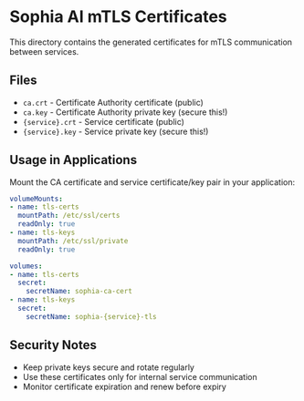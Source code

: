 # Sophia AI mTLS Certificates

This directory contains the generated certificates for mTLS communication between services.

## Files
- `ca.crt` - Certificate Authority certificate (public)
- `ca.key` - Certificate Authority private key (secure this!)
- `{service}.crt` - Service certificate (public)
- `{service}.key` - Service private key (secure this!)

## Usage in Applications

Mount the CA certificate and service certificate/key pair in your application:

```yaml
volumeMounts:
- name: tls-certs
  mountPath: /etc/ssl/certs
  readOnly: true
- name: tls-keys
  mountPath: /etc/ssl/private
  readOnly: true

volumes:
- name: tls-certs
  secret:
    secretName: sophia-ca-cert
- name: tls-keys
  secret:
    secretName: sophia-{service}-tls
```

## Security Notes
- Keep private keys secure and rotate regularly
- Use these certificates only for internal service communication
- Monitor certificate expiration and renew before expiry
